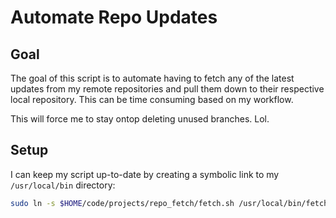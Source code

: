 # Automate Repo Updates

## **Goal**

The goal of this script is to automate having to fetch any of the latest updates from my remote repositories and pull them down to their respective local repository. This can be time consuming based on my workflow.

This will force me to stay ontop deleting unused branches. Lol.

## **Setup**

I can keep my script up-to-date by creating a symbolic link to my `/usr/local/bin` directory:

```bash
sudo ln -s $HOME/code/projects/repo_fetch/fetch.sh /usr/local/bin/fetch.sh
```
